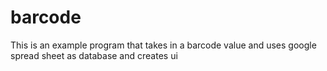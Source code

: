# barcode
This is an example program that takes in a barcode value and uses google spread sheet as database and creates ui
